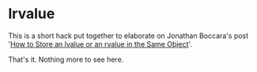 # lrvalue

This is a short hack put together to elaborate on Jonathan Boccara's post '[How to Store an lvalue or an rvalue in the Same Object](https://www.fluentcpp.com/2022/05/16/how-to-store-an-lvalue-or-an-rvalue-in-the-same-object/)'.

That's it.
Nothing more to see here.

